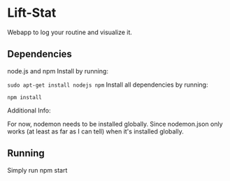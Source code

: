 # Lift-Stat
Webapp to log your routine and visualize it.

## Dependencies
node.js and npm
Install by running:

`sudo apt-get install nodejs npm`
Install all dependencies by running:

`npm install`

Additional Info:

For now, nodemon needs to be installed globally. Since nodemon.json only works (at least as far as I can tell) when it's installed globally.

## Running
Simply run npm start